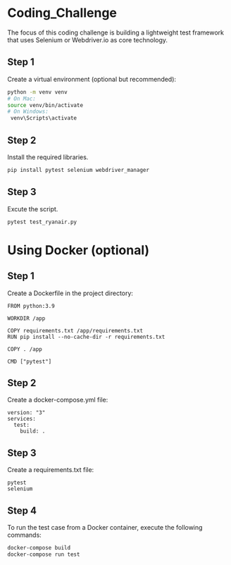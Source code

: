 # Coding_Challenge
The focus of this coding challenge is building a lightweight test framework that uses Selenium or Webdriver.io as core technology. 

## Step 1

Create a virtual environment (optional but recommended):

```bash
python -m venv venv
# On Mac:
source venv/bin/activate 
# On Windows:
 venv\Scripts\activate
```

## Step 2 

Install the required libraries.

```bash
pip install pytest selenium webdriver_manager
```

## Step 3

Excute the script.

```bash
pytest test_ryanair.py
```

# Using Docker (optional)

## Step 1

Create a Dockerfile in the project directory:

```docker
FROM python:3.9

WORKDIR /app

COPY requirements.txt /app/requirements.txt
RUN pip install --no-cache-dir -r requirements.txt

COPY . /app

CMD ["pytest"]
```
## Step 2

Create a docker-compose.yml file:

```docker
version: "3"
services:
  test:
    build: .
```


## Step 3 

Create a requirements.txt file:

```docker
pytest
selenium
```

## Step 4 

To run the test case from a Docker container, execute the following commands:

```bash
docker-compose build
docker-compose run test
```






